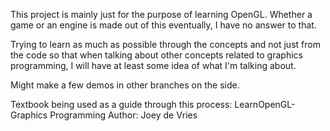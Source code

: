 This project is mainly just for the purpose of learning OpenGL. Whether a game or an engine is made out of this eventually, I have no answer to that.



Trying to learn as much as possible through the concepts and not just from the code so that when talking about other concepts related to graphics
programming, I will have at least some idea of what I'm talking about.

Might make a few demos in other branches on the side.



Textbook being used as a guide through this process: 
  LearnOpenGL- Graphics Programming
  Author: Joey de Vries
